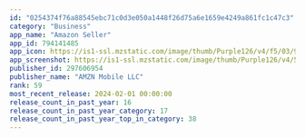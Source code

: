 ```yaml
---
id: "0254374f76a88545ebc71c0d3e050a1448f26d75a6e1659e4249a861fc1c47c3"
category: "Business"
app_name: "Amazon Seller"
app_id: 794141485
app_icon: https://is1-ssl.mzstatic.com/image/thumb/Purple126/v4/f5/03/94/f50394a2-bd77-5f60-cfcf-b3fbc90c454b/AppIcon-0-1x_U007emarketing-0-5-0-85-220.png/1024x1024bb.png
app_screenshot: https://is1-ssl.mzstatic.com/image/thumb/Purple126/v4/51/97/ce/5197ced2-3147-64b4-bf32-5c1115709ade/pr_source.jpg/1242x2688bb.png
publisher_id: 297606954
publisher_name: "AMZN Mobile LLC"
rank: 59
most_recent_release: 2024-02-01 00:00:00
release_count_in_past_year: 16
release_count_in_past_year_category: 17
release_count_in_past_year_top_in_category: 38
---
```

